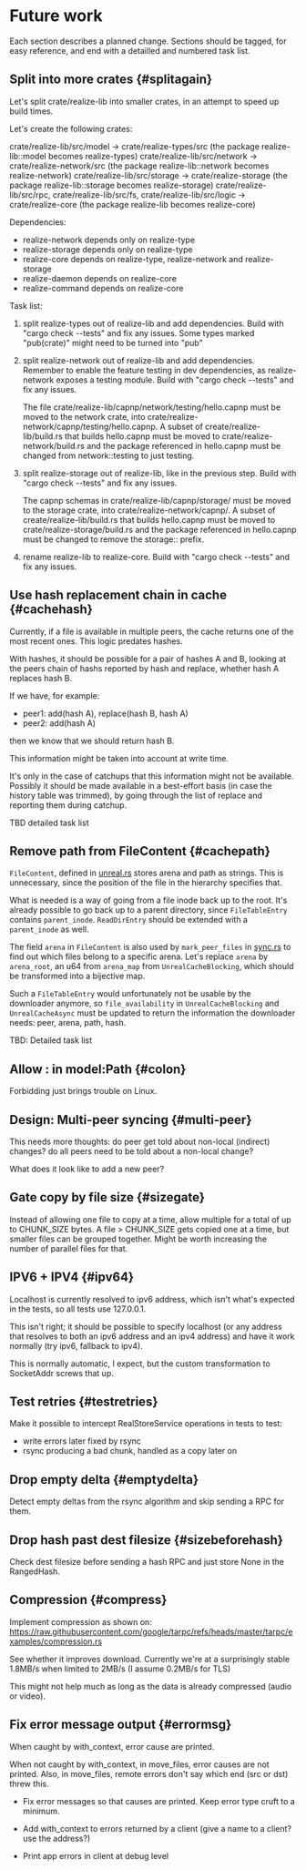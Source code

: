 # Future work

Each section describes a planned change. Sections should be tagged,
for easy reference, and end with a detailled and numbered task list.

## Split into more crates {#splitagain}

Let's split crate/realize-lib into smaller crates, in an attempt to
speed up build times.

Let's create the following crates:

crate/realize-lib/src/model -> crate/realize-types/src (the package realize-lib::model becomes realize-types)
crate/realize-lib/src/network -> crate/realize-network/src (the package realize-lib::network becomes realize-network)
crate/realize-lib/src/storage -> crate/realize-storage (the package realize-lib::storage becomes realize-storage)
crate/realize-lib/src/rpc, crate/realize-lib/src/fs, crate/realize-lib/src/logic  -> crate/realize-core (the package realize-lib becomes realize-core)

Dependencies:

 - realize-network depends only on realize-type
 - realize-storage depends only on realize-type
 - realize-core depends on realize-type, realize-network and realize-storage
 - realize-daemon depends on realize-core
 - realize-command depends on realize-core

Task list:

1. split realize-types out of realize-lib and add dependencies. Build
   with "cargo check --tests" and fix any issues. Some types marked
   "pub(crate)" might need to be turned into "pub"

2. split realize-network out of realize-lib and add dependencies.
   Remember to enable the feature testing in dev dependencies, as
   realize-network exposes a testing module. Build with "cargo check
   --tests" and fix any issues.

   The file crate/realize-lib/capnp/network/testing/hello.capnp must
   be moved to the network crate, into
   crate/realize-network/capnp/testing/hello.capnp. A subset of
   create/realize-lib/build.rs that builds hello.capnp must be moved
   to crate/realize-network/build.rs and the package referenced in
   hello.capnp must be changed from network::testing to just testing.

3. split realize-storage out of realize-lib, like in the previous
   step. Build with "cargo check --tests" and fix any issues.

   The capnp schemas in crate/realize-lib/capnp/storage/ must be moved
   to the storage crate, into crate/realize-network/capnp/. A subset
   of create/realize-lib/build.rs that builds hello.capnp must be
   moved to crate/realize-storage/build.rs and the package referenced
   in hello.capnp must be changed to remove the storage:: prefix.

4. rename realize-lib to realize-core. Build with "cargo check
   --tests" and fix any issues.

## Use hash replacement chain in cache {#cachehash}

Currently, if a file is available in multiple peers, the cache returns
one of the most recent ones. This logic predates hashes.

With hashes, it should be possible for a pair of hashes A and B,
looking at the peers chain of hashs reported by hash and replace,
whether hash A replaces hash B.

If we have, for example:

 - peer1: add(hash A), replace(hash B, hash A)
 - peer2: add(hash A)

then we know that we should return hash B.

This information might be taken into account at write time.

It's only in the case of catchups that this information might not be
available. Possibly it should be made available in a best-effort basis
(in case the history table was trimmed), by going through the list of
replace and reporting them during catchup.

TBD detailed task list

## Remove path from FileContent {#cachepath}

`FileContent`, defined in
[unreal.rs](crate/realize-lib/src/storage/unreal.rs) stores arena and
path as strings. This is unnecessary, since the position of the file
in the hierarchy specifies that.

What is needed is a way of going from a file inode back up to the
root. It's already possible to go back up to a parent directory, since
`FileTableEntry` contains `parent_inode`. `ReadDirEntry` should be
extended with a `parent_inode` as well.

The field `arena` in `FileContent` is also used by `mark_peer_files`
in [sync.rs](crate/realize-lib/src/storage/unreal/sync.rs) to find out
which files belong to a specific arena. Let's replace `arena` by
`arena_root`, an u64 from `arena_map` from `UnrealCacheBlocking`, which
should be transformed into a bijective map.

Such a `FileTableEntry` would unfortunately not be usable by the
downloader anymore, so `file_availability` in `UnrealCacheBlocking`
and `UnrealCacheAsync` must be updated to return the information the
downloader needs: peer, arena, path, hash.

TBD: Detailed task list

## Allow : in model:Path {#colon}

Forbidding just brings trouble on Linux.

## Design: Multi-peer syncing {#multi-peer}

This needs more thoughts: do peer get told about non-local (indirect)
changes? do all peers need to be told about a non-local change?

What does it look like to add a new peer?

## Gate copy by file size {#sizegate}

Instead of allowing one file to copy at a time, allow multiple for a
total of up to CHUNK_SIZE bytes. A file > CHUNK_SIZE gets copied one
at a time, but smaller files can be grouped together. Might be worth
increasing the number of parallel files for that.

## IPV6 + IPV4 {#ipv64}

Localhost is currently resolved to ipv6 address, which isn't what's
expected in the tests, so all tests use 127.0.0.1.

This isn't right; it should be possible to specify localhost (or any
address that resolves to both an ipv6 address and an ipv4 address) and
have it work normally (try ipv6, fallback to ipv4).

This is normally automatic, I expect, but the custom transformation to
SocketAddr screws that up.

## Test retries {#testretries}

Make it possible to intercept RealStoreService operations in tests to
test:

- write errors later fixed by rsync
- rsync producing a bad chunk, handled as a copy later on

## Drop empty delta {#emptydelta}

Detect empty deltas from the rsync algorithm and skip sending a RPC
for them.

## Drop hash past dest filesize {#sizebeforehash}

Check dest filesize before sending a hash RPC and just store None in
the RangedHash.

## Compression {#compress}

Implement compression as shown on:
https://raw.githubusercontent.com/google/tarpc/refs/heads/master/tarpc/examples/compression.rs

See whether it improves download. Currently we're at a surprisingly
stable 1.8MB/s when limited to 2MB/s (I assume 0.2MB/s for TLS)

This might not help much as long as the data is already compressed
(audio or video).

## Fix error message output {#errormsg}

When caught by with_context, error cause are printed.

When not caught by with_context, in move_files, error causes are not
printed. Also, in move_files, remote errors don't say which end (src
or dst) threw this.

- Fix error messages so that causes are printed. Keep error type cruft
  to a minimum.

- Add with_context to errors returned by a client (give a name to a
  client? use the address?)

- Print app errors in client at debug level
